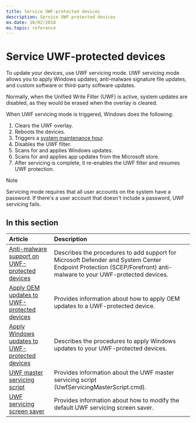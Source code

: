 ```yaml
---
title: Service UWF-protected devices
description: Service UWF-protected devices
ms.date: 10/02/2018
ms.topic: reference
---
```


# Service UWF-protected devices

To update your devices, use UWF servicing mode. UWF servicing mode allows you to apply Windows updates, anti-malware signature file updates, and custom software or third-party software updates.

Normally, when the Unified Write Filter (UWF) is active, system updates are disabled, as they would be erased when the overlay is cleared.

When UWF servicing mode is triggered, Windows does the following:

1. Clears the UWF overlay.
1. Reboots the devices.
1. Triggers a [system maintenance hour](/windows/desktop/TaskSchd/task-maintenence).
1. Disables the UWF filter.
1. Scans for and applies Windows updates.
1. Scans for and applies app updates from the Microsoft store.
1. After servicing is complete, it re-enables the UWF filter and resumes UWF protection.

>[!NOTE]
> Servicing mode requires that all user accounts on the system have a password. If there's a user account that doesn't include a password, UWF servicing fails.

## In this section

| Article                                     | Description                                                                        |
|:------------------------------------------|:-----------------------------------------------------------------------------------|
| [Anti-malware support on UWF-protected devices](uwf-antimalware-support.md) |Describes the procedures to add support for Microsoft Defender and System Center Endpoint Protection (SCEP/Forefront) anti-malware to your UWF-protected devices. |
| [Apply OEM updates to UWF-protected devices](uwf-apply-windows-updates.md) |Provides information about how to apply OEM updates to a UWF-protected device. |
| [Apply Windows updates to UWF-protected devices](uwf-apply-windows-updates.md) | Describes the procedures to apply Windows updates to your UWF-protected devices. |
| [UWF master servicing script](uwf-master-servicing-script.md) | Provides information about the UWF master servicing script (UwfServicingMasterScript.cmd). |
| [UWF servicing screen saver](uwf-servicing-screen-saver.md) | Provides information about how to modify the default UWF servicing screen saver. |
